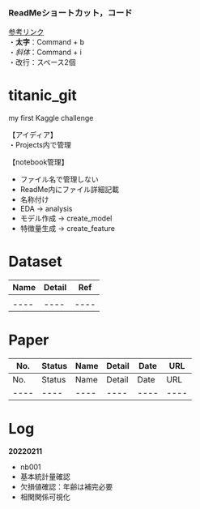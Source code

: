 ### ReadMeショートカット，コード  
[参考リンク](https://atmarksharp.v01.jp/posts/markdown-cheat-sheet.html)  
・**太字**：Command + b  
・_斜体_：Command + i  
・改行：スペース2個  

# titanic_git
my first Kaggle challenge

【アイディア】  
・Projects内で管理

【notebook管理】  
- ファイル名で管理しない  
- ReadMe内にファイル詳細記載  
- 名称付け
 - EDA → analysis
 - モデル作成 → create_model
 - 特徴量生成 → create_feature

# Dataset  
|  Name  |  Detail  |  Ref  |
|  ----  |  ----  |  ----  |
|    |    |    |
|  ----  |  ----  |  ----  |


# Paper  
|  No.  |  Status  |  Name  |  Detail  |  Date  |  URL  |
|  ----  |  ----  |  ----  |  ----  |  ----  |  ----  |
|  No.  |  Status  |  Name  |  Detail  |  Date  |  URL  |
|  ----  |  ----  |  ----  |  ----  |  ----  |  ----  |


# Log  
  **20220211**  
  - nb001
   - 基本統計量確認
   - 欠損値確認：年齢は補完必要
   - 相関関係可視化  
    

